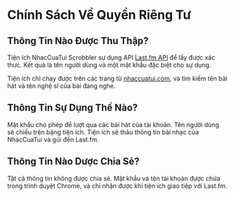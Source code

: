 # Chính Sách Về Quyền Riêng Tư
## Thông Tin Nào Được Thu Thập?
Tiện ích NhacCuaTui Scrobbler sự dụng API [Last.fm API](https://www.last.fm/api/) để lấy được xác thưc. Kết quả là tên người dùng và một mật khẩu đặc biệt cho sự dụng.

Tiện ích chỉ chạy được trên các trang từ [nhaccuatui.com](https://www.nhaccuatui.com/), và tìm kiếm tên bài hát và tên nghệ sĩ của bài đang nghe.

## Thông Tin Sự Dụng Thế Nào?
Mật khẩu cho phép để lượt qua các bài hát của tài khoản. Tên người dùng sẽ chiếu trên bặng tiện ích. Tiện ích sẽ thâu thông tin bài nhạc của NhacCuaTui và gủi đến Last.fm.

## Thông Tin Nào Dược Chia Sẻ?
Tật cả thông tin không được chia sẻ. Mật khẩu và tên tài khoản được chứa trong trình duyệt Chrome, và chỉ nhận được khi tiện ích giao tiệp với Last.fm.
